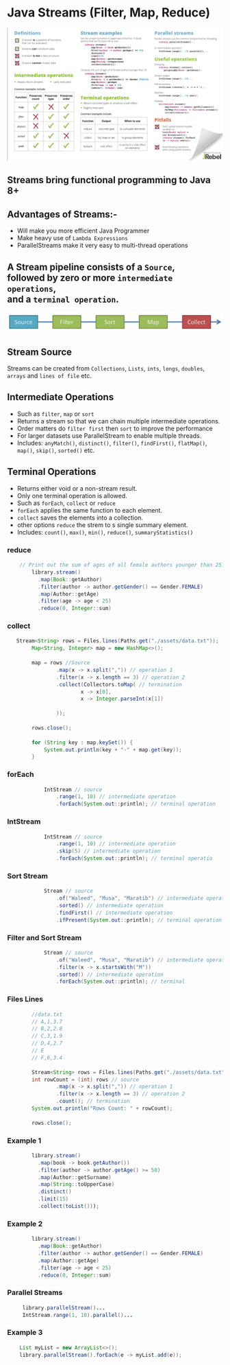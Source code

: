 # Java Streams (Filter, Map, Reduce)

![Streams cheat sheet](./assets/img2.png "Streams cheat sheet")

## Streams bring functional programming to Java 8+
## Advantages of Streams:-
- Will make you more efficient Java Programmer
- Make heavy use of `Lambda Expressions`
- ParallelStreams make it very easy to multi-thread operations

## A Stream pipeline consists of a `Source`, <br /> followed by zero or more `intermediate operations`, <br /> and a `terminal operation`.

![Stream Operations](./assets/img1.png "Stream Operations")

## Stream Source
Streams can be created from `Collections`, `Lists`, `ints`, `longs`, `doubles`, `arrays` and `lines of file` etc.

## Intermediate Operations
- Such as `filter`, `map` or `sort`
- Returns a stream so that we can chain multiple intermediate operations.
- Order matters do `filter first` then `sort` to improve the performance
- For larger datasets use ParallelStream to enable multiple threads.
- Includes: `anyMatch()`, `distinct()`, `filter()`, `findFirst()`, `flatMap()`, `map()`, `skip()`, `sorted()` etc.

## Terminal Operations
- Returns either void or a non-stream result.
- Only one terminal operation is allowed.
- Such as `forEach`, `collect` or `reduce`
- `forEach` applies the same function to each element.
- `collect` saves the elements into a collection.
- other options `reduce` the strem to s single summary element.
- Includes: `count()`, `max()`, `min()`, `reduce()`, `summaryStatistics()`


### reduce
```java
    // Print out the sum of ages of all female authors younger than 25.
        library.stream()
          .map(Book::getAuthor)
          .filter(author -> author.getGender() == Gender.FEMALE)
          .map(Author::getAge)
          .filter(age -> age < 25)
          .reduce(0, Integer::sum)
```
### collect
```java
   Stream<String> rows = Files.lines(Paths.get("./assets/data.txt"));
        Map<String, Integer> map = new HashMap<>();

        map = rows //Source
                .map(x -> x.split(",")) // operation 1
                .filter(x -> x.length == 3) // operation 2
                .collect(Collectors.toMap( // termination 
                        x -> x[0],
                        x -> Integer.parseInt(x[1])

                ));

        rows.close();

        for (String key : map.keySet()) {
            System.out.println(key + "-" + map.get(key));
        }
```
### forEach
```java
            IntStream // source
                .range(1, 10) // intermediate operation
                .forEach(System.out::println); // terminal operation
```

### IntStream
```java
            IntStream // source
                .range(1, 10) // intermediate operation
                .skip(5) // intermediate operation
                .forEach(System.out::println); // terminal operatio
```
### Sort Stream
```java
            Stream // source
                .of("Waleed", "Musa", "Maratib") // intermediate operation
                .sorted() // intermediate operation
                .findFirst() // intermediate operation
                .ifPresent(System.out::println); // terminal operation
```
### Filter and Sort Stream
```java
            Stream // source
                .of("Waleed", "Musa", "Maratib") // intermediate operation
                .filter(x -> x.startsWith("M"))
                .sorted() // intermediate operation
                .forEach(System.out::println); // terminal
```
### Files Lines
```java
        //data.txt
        // A,1,3.7
        // B,2,2.8
        // C,3,1.9
        // D,4,2.7
        // E
        // F,6,3.4
        
        Stream<String> rows = Files.lines(Paths.get("./assets/data.txt"));
        int rowCount = (int) rows // source 
                .map(x -> x.split(",")) // operation 1
                .filter(x -> x.length == 3) // operation 2
                .count(); // termination
        System.out.println("Rows Count: " + rowCount);

        rows.close();
```

### Example 1
```java
        library.stream()
          .map(book -> book.getAuthor())
          .filter(author -> author.getAge() >= 50)
          .map(Author::getSurname)
          .map(String::toUpperCase)
          .distinct()
          .limit(15)
          .collect(toList()));
```
### Example 2
```java
        library.stream()
          .map(Book::getAuthor)
          .filter(author -> author.getGender() == Gender.FEMALE)
          .map(Author::getAge)
          .filter(age -> age < 25)
          .reduce(0, Integer::sum)
```
### Parallel Streams
```java
     library.parallelStream()...
     IntStream.range(1, 10).parallel()...
```
### Example 3
```java
    List myList = new ArrayList<>();
    library.parallelStream().forEach(e -> myList.add(e));
```
